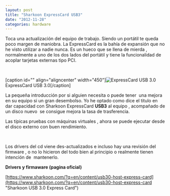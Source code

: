 ```yaml
---
layout: post
title: "Sharkoon ExpressCard USB3"
date: "2012-11-28"
categories: hardware
---
```


Toca una actualización del equipo de trabajo. Siendo un portátil te queda poco margen de maniobra. La ExpressCard es la bahía de expansión que no he visto utilizar a nadie nunca. Es un hueco que se llena de mierda , normalmente a uno de los dos lados del portátil y tiene la funcionalidad de acoplar tarjetas externas tipo PCI.

 

\[caption id="" align="aligncenter" width="450"\]![ExpressCard USB 3.0](images/usb3_host_express_card.jpg "ExpressCard USB 3.0") ExpressCard USB 3.0\[/caption\]

La pequeña introducción por si alguien necesita o puede tener  una mejora en su equipo si un gran desembolso. Yo he optado como dice el titulo en dar capacidad con Sharkoon ExpressCard **USB3** al equipo , acompañado de un disco nuevo  se consigue mejora la tasa de trasferencia.

Las típicas pruebas con máquinas virtuales , ahora se puede ejecutar desde el disco externo con buen rendimiento.

 

Los drivers del cd viene des-actualizados e incluso hay una revisión del firmware , o no lo hicieron del todo bien al principio o realmente tienen intención de  mantenerlo.

**Drivers y firmaware (pagina oficial)**

[https://www.sharkoon.com/?q=en/content/usb30-host-express-card](https://www.sharkoon.com/?q=en/content/usb30-host-express-card "Sharkoon USB 3.0 Express Card")

